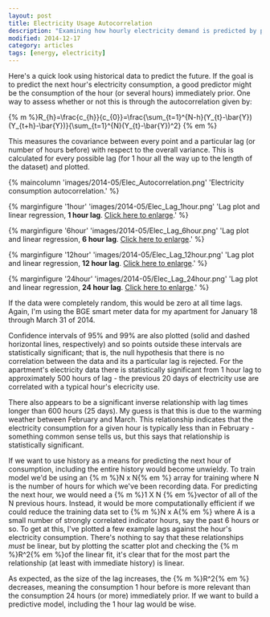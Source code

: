 ```yaml
---
layout: post
title: Electricity Usage Autocorrelation
description: "Examining how hourly electricity demand is predicted by previous demand."
modified: 2014-12-17
category: articles
tags: [energy, electricity]
---
```


Here's a quick look using historical data to predict the future.  If the goal is to predict the next hour's electricity consumption, a good predictor might be the consumption of the hour (or several hours) immediately prior.  One way to assess whether or not this is through the autocorrelation given by: <!--more-->


{% m %}R_{h}=\frac{c_{h}}{c_{0}}=\frac{\sum_{t=1}^{N-h}(Y_{t}-\bar{Y})(Y_{t+h}-\bar{Y})}{\sum_{t=1}^{N}(Y_{t}-\bar{Y})^2} {% em %}

This measures the covariance between every point and a particular lag (or number of hours before) with respect to the overall variance.  This is calculated for every possible lag (for 1 hour all the way up to the length of the dataset) and plotted.

{% maincolumn 'images/2014-05/Elec_Autocorrelation.png' 'Electricity consumption autocorrelation.' %}

{% marginfigure '1hour' 'images/2014-05/Elec_Lag_1hour.png' 'Lag plot and linear regression, **1 hour lag**. <a href="/images/2014-05/Elec_Lag_1hour.png">Click here to enlarge</a>.' %}

{% marginfigure '6hour' 'images/2014-05/Elec_Lag_6hour.png' 'Lag plot and linear regression, **6 hour lag**. <a href="/images/2014-05/Elec_Lag_6hour.png">Click here to enlarge</a>.' %}

{% marginfigure '12hour' 'images/2014-05/Elec_Lag_12hour.png' 'Lag plot and linear regression, **12 hour lag**. <a href="/images/2014-05/Elec_Lag_12hour.png">Click here to enlarge</a>.' %}

{% marginfigure '24hour' 'images/2014-05/Elec_Lag_24hour.png' 'Lag plot and linear regression, **24 hour lag**. <a href="/images/2014-05/Elec_Lag_24hour.png">Click here to enlarge</a>.' %}

If the data were completely random, this would be zero at all time lags.  Again, I'm using the BGE smart meter data for my apartment for January 18 through March 31 of 2014.

Confidence intervals of 95% and 99% are also plotted (solid and dashed horizontal lines, respectively) and so points outside these intervals are statistically significant; that is, the null hypothesis that there is no correlation between the data and its a particular lag is rejected.  For the apartment's electricity data there is statistically significant from 1 hour lag to approximately 500 hours of lag - the previous 20 days of electricity use are correlated with a typical hour's elecricity use.

There also appears to be a significant inverse relationship with lag times longer than 600 hours (25 days).  My guess is that this is due to the warming weather between February and March.  This relationship indicates that the electricity consumption for a given hour is typically less than in February - something common sense tells us, but this says that relationship is statistically significant.

If we want to use history as a means for predicting the next hour of consumption, including the entire history would become unwieldy.  To train  model we'd be using an {% m %}N x N{% em %} array for training where N is the number of hours for which we've been recording data.  For predicting the next hour, we would need a {% m %}1 X N {% em %}vector of all of the N previous hours.  Instead, it would be more computationally efficient if we could reduce the training data set to {% m %}N x A{% em %} where A is a small number of strongly correlated indicator hours, say the past 6 hours or so.  To get at this, I've plotted a few example lags against the hour's electricity consumption.  There's nothing to say that these relationships *must* be linear, but by plotting the scatter plot and checking the {% m %}R^2{% em %}of the linear fit, it's clear that for the most part the relationship (at least with immediate history) is linear.



As expected, as the size of the lag increases, the {% m %}R^2{% em %} decreases, meaning the consumption 1 hour before is more relevant than the consumption 24 hours (or more) immediately prior.  If we want to build a predictive model, including the 1 hour lag would be wise.







